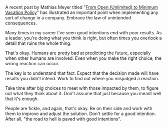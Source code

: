 A recent post by Mathias Meyer titled "[From Open (Unlimited) to Minimum Vacation Policy](http://www.paperplanes.de/2014/12/10/from-open-to-minimum-vacation-policy.html)" has illustrated an important point when implementing any sort of change in a company. Embrace the law of unintended consequences.

Many times in my career I've seen good intentions end with poor results. As a leader, you're doing what you think is right, but often times you overlook a detail that ruins the whole thing. 

That's okay. Humans are pretty bad at predicting the future, especially when other humans are involved. Even when you make the right choice, the wrong reaction can occur.

The key is to understand that fact. Expect that the decision made will have results you didn't intend. Work to find out where you misjudged a reaction.

Take time after big choices to meet with those impacted by them, to figure out what they think about it. Don't assume that just because you meant well that it's enough.

People are fickle, and again, that's okay. Be on their side and work with them to improve and adjust the solution. Don't settle for a good intention. After all, "the road to hell is paved with good intentions".
